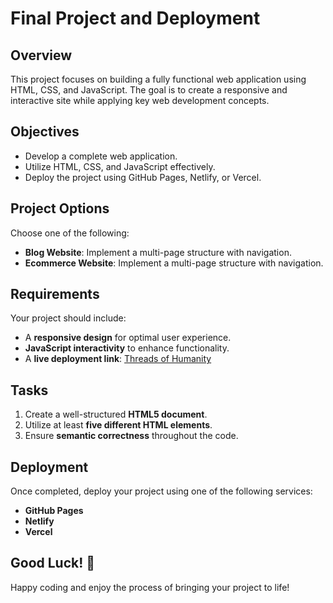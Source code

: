 # Final Project and Deployment

## Overview
This project focuses on building a fully functional web application using HTML, CSS, and JavaScript. The goal is to create a responsive and interactive site while applying key web development concepts.

## Objectives
- Develop a complete web application.
- Utilize HTML, CSS, and JavaScript effectively.
- Deploy the project using GitHub Pages, Netlify, or Vercel.

## Project Options
Choose one of the following:
- **Blog Website**: Implement a multi-page structure with navigation.
- **Ecommerce Website**: Implement a multi-page structure with navigation.

## Requirements
Your project should include:
- A **responsive design** for optimal user experience.
- **JavaScript interactivity** to enhance functionality.
- A **live deployment link**: [Threads of Humanity](https://app.netlify.com/sites/tohumanity/)

## Tasks
1. Create a well-structured **HTML5 document**.
2. Utilize at least **five different HTML elements**.
3. Ensure **semantic correctness** throughout the code.

## Deployment
Once completed, deploy your project using one of the following services:
- **GitHub Pages**
- **Netlify**
- **Vercel**

## Good Luck! 🚀
Happy coding and enjoy the process of bringing your project to life!

